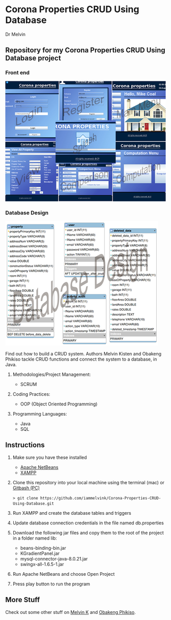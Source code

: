 # Corona Properties CRUD Using Database

Dr Melvin
## Repository for my Corona Properties CRUD Using Database project

### Front end

![Front end](img/fron-end-corona-properties-collage.jpg 'Front end')

### Database Design

![Database Design](img/corona_properties_erd.jpg 'Database Design')

Find out how to build a CRUD system. Authors Melvin Kisten and Obakeng Phikiso tackle CRUD functions and connect the system to a database, in Java.
1. Methodologies/Project Management:
    - SCRUM
2. Coding Practices:
    - OOP (Object Oriented Programming)

3. Programming Languages:
    - Java
    - SQL

## Instructions

1. Make sure you have these installed

   - [Apache NetBeans](https://netbeans.apache.org/download/index.html 'Apache NetBeans')
   - [XAMPP](https://www.apachefriends.org/download.html 'XAMPP')

2. Clone this repository into your local machine using the terminal (mac) or [Gitbash (PC)](https://git-scm.com/download/win 'Gitbash (PC)')

   `> git clone https://github.com/iammelvink/Corona-Properties-CRUD-Using-Database.git`

3. Run XAMPP and create the database tables and triggers

4. Update database connection credentials in the file named db.properties

5. Download the following jar files and copy them to the root of the project in a folder named lib:

   - beans-binding-bin.jar
   - KGradientPanel.jar
   - mysql-connector-java-8.0.21.jar
   - swingx-all-1.6.5-1.jar

6. Run Apache NetBeans and choose Open Project

7. Press play button to run the program

## More Stuff

Check out some other stuff on [Melvin K](https://github.com/iammelvink 'Melvin K GitHub page') and [Obakeng Phikiso](https://github.com/ObakengPhikiso 'Obakeng Phikiso GitHub page').
